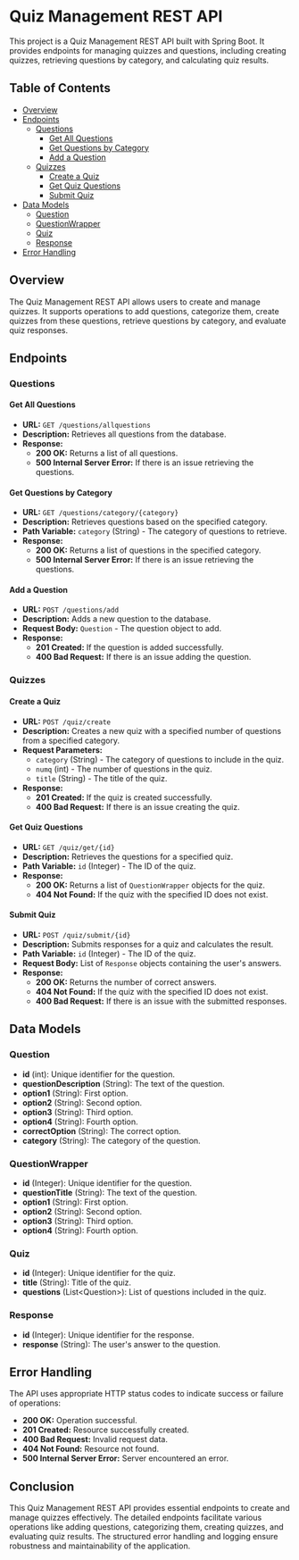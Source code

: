 # Quiz Management REST API

This project is a Quiz Management REST API built with Spring Boot. It provides endpoints for managing quizzes and questions, including creating quizzes, retrieving questions by category, and calculating quiz results. 

## Table of Contents

- [Overview](#overview)
- [Endpoints](#endpoints)
  - [Questions](#questions)
    - [Get All Questions](#get-all-questions)
    - [Get Questions by Category](#get-questions-by-category)
    - [Add a Question](#add-a-question)
  - [Quizzes](#quizzes)
    - [Create a Quiz](#create-a-quiz)
    - [Get Quiz Questions](#get-quiz-questions)
    - [Submit Quiz](#submit-quiz)
- [Data Models](#data-models)
  - [Question](#question)
  - [QuestionWrapper](#questionwrapper)
  - [Quiz](#quiz)
  - [Response](#response)
- [Error Handling](#error-handling)


## Overview

The Quiz Management REST API allows users to create and manage quizzes. It supports operations to add questions, categorize them, create quizzes from these questions, retrieve questions by category, and evaluate quiz responses.

## Endpoints

### Questions

#### Get All Questions

- **URL:** `GET /questions/allquestions`
- **Description:** Retrieves all questions from the database.
- **Response:**
  - **200 OK:** Returns a list of all questions.
  - **500 Internal Server Error:** If there is an issue retrieving the questions.

#### Get Questions by Category

- **URL:** `GET /questions/category/{category}`
- **Description:** Retrieves questions based on the specified category.
- **Path Variable:** `category` (String) - The category of questions to retrieve.
- **Response:**
  - **200 OK:** Returns a list of questions in the specified category.
  - **500 Internal Server Error:** If there is an issue retrieving the questions.

#### Add a Question

- **URL:** `POST /questions/add`
- **Description:** Adds a new question to the database.
- **Request Body:** `Question` - The question object to add.
- **Response:**
  - **201 Created:** If the question is added successfully.
  - **400 Bad Request:** If there is an issue adding the question.

### Quizzes

#### Create a Quiz

- **URL:** `POST /quiz/create`
- **Description:** Creates a new quiz with a specified number of questions from a specified category.
- **Request Parameters:**
  - `category` (String) - The category of questions to include in the quiz.
  - `numq` (int) - The number of questions in the quiz.
  - `title` (String) - The title of the quiz.
- **Response:**
  - **201 Created:** If the quiz is created successfully.
  - **400 Bad Request:** If there is an issue creating the quiz.

#### Get Quiz Questions

- **URL:** `GET /quiz/get/{id}`
- **Description:** Retrieves the questions for a specified quiz.
- **Path Variable:** `id` (Integer) - The ID of the quiz.
- **Response:**
  - **200 OK:** Returns a list of `QuestionWrapper` objects for the quiz.
  - **404 Not Found:** If the quiz with the specified ID does not exist.

#### Submit Quiz

- **URL:** `POST /quiz/submit/{id}`
- **Description:** Submits responses for a quiz and calculates the result.
- **Path Variable:** `id` (Integer) - The ID of the quiz.
- **Request Body:** List of `Response` objects containing the user's answers.
- **Response:**
  - **200 OK:** Returns the number of correct answers.
  - **404 Not Found:** If the quiz with the specified ID does not exist.
  - **400 Bad Request:** If there is an issue with the submitted responses.

## Data Models

### Question

- **id** (int): Unique identifier for the question.
- **questionDescription** (String): The text of the question.
- **option1** (String): First option.
- **option2** (String): Second option.
- **option3** (String): Third option.
- **option4** (String): Fourth option.
- **correctOption** (String): The correct option.
- **category** (String): The category of the question.

### QuestionWrapper

- **id** (Integer): Unique identifier for the question.
- **questionTitle** (String): The text of the question.
- **option1** (String): First option.
- **option2** (String): Second option.
- **option3** (String): Third option.
- **option4** (String): Fourth option.

### Quiz

- **id** (Integer): Unique identifier for the quiz.
- **title** (String): Title of the quiz.
- **questions** (List\<Question>): List of questions included in the quiz.

### Response

- **id** (Integer): Unique identifier for the response.
- **response** (String): The user's answer to the question.

## Error Handling

The API uses appropriate HTTP status codes to indicate success or failure of operations:
- **200 OK:** Operation successful.
- **201 Created:** Resource successfully created.
- **400 Bad Request:** Invalid request data.
- **404 Not Found:** Resource not found.
- **500 Internal Server Error:** Server encountered an error.

## Conclusion

This Quiz Management REST API provides essential endpoints to create and manage quizzes effectively. The detailed endpoints facilitate various operations like adding questions, categorizing them, creating quizzes, and evaluating quiz results. The structured error handling and logging ensure robustness and maintainability of the application.
